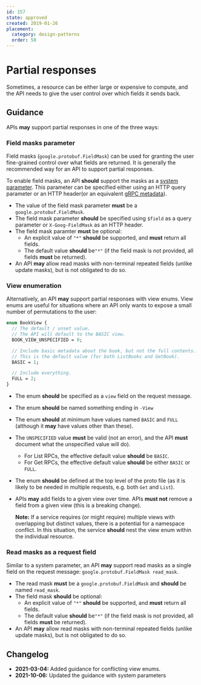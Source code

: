 ```yaml
---
id: 157
state: approved
created: 2019-01-26
placement:
  category: design-patterns
  order: 50
---
```


# Partial responses

Sometimes, a resource can be either large or expensive to compute, and the API
needs to give the user control over which fields it sends back.

## Guidance

APIs **may** support partial responses in one of the three ways:

### Field masks parameter

Field masks (`google.protobuf.FieldMask`) can be used for granting the user
fine-grained control over what fields are returned. It is generally the
recommended way for an API to support partial responses.

To enable field masks, an API **should** support the masks as a [system parameter][0].
This parameter can be specified either using an HTTP query
parameter or an HTTP header(or an equivalent [gRPC metadata][1]).

- The value of the field mask parameter **must** be a `google.protobuf.FieldMask`.
- The field mask parameter **should** be specified using `$field` as a query parameter or `X-Goog-FieldMask` as an HTTP header.
- The field mask paramter **must** be optional:
  - An explicit value of `"*"` **should** be supported, and **must** return all
    fields.
  - The default value **should** be`"*"` (if the field mask is not provided, all fields **must** be returned).
- An API **may** allow read masks with non-terminal repeated fields (unlike
  update masks), but is not obligated to do so.

### View enumeration

Alternatively, an API **may** support partial responses with view enums.
View enums are useful for situations where an API only wants to expose a small
number of permutations to the user:

```proto
enum BookView {
  // The default / unset value.
  // The API will default to the BASIC view.
  BOOK_VIEW_UNSPECIFIED = 0;

  // Include basic metadata about the book, but not the full contents.
  // This is the default value (for both ListBooks and GetBook).
  BASIC = 1;

  // Include everything.
  FULL = 2;
}
```

- The enum **should** be specified as a `view` field on the request message.
- The enum **should** be named something ending in `-View`
- The enum **should** at minimum have values named `BASIC` and `FULL` (although
  it **may** have values other than these).
- The `UNSPECIFIED` value **must** be valid (not an error), and the API
  **must** document what the unspecified value will do).
  - For List RPCs, the effective default value **should** be `BASIC`.
  - For Get RPCs, the effective default value **should** be either `BASIC` or
    `FULL`.
- The enum **should** be defined at the top level of the proto file (as it is
  likely to be needed in multiple requests, e.g. both `Get` and `List`).
- APIs **may** add fields to a given view over time. APIs **must not** remove a
  field from a given view (this is a breaking change).

  **Note:** If a service requires (or might require) multiple views with
  overlapping but distinct values, there is a potential for a namespace
  conflict. In this situation, the service **should** nest the view enum within
  the individual resource.

### Read masks as a request field

Similar to a system parameter, an API **may** support read masks as a single field on the request
message: `google.protobuf.FieldMask read_mask`.

- The read mask **must** be a `google.protobuf.FieldMask` and **should** be
  named `read_mask`.
- The field mask **should** be optional:
  - An explicit value of `"*"` **should** be supported, and **must** return all
    fields.
  - The default value **should** be`"*"` (if the field mask is not provided, all fields **must** be returned).
- An API **may** allow read masks with non-terminal repeated fields (unlike
  update masks), but is not obligated to do so.

## Changelog

- **2021-03-04:** Added guidance for conflicting view enums.
- **2021-10-06:** Updated the guidance with system parameters

[0]: https://cloud.google.com/apis/docs/system-parameters
[1]: https://grpc.io/docs/what-is-grpc/core-concepts/#metadata
